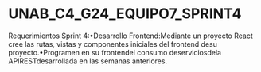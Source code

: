 # UNAB_C4_G24_EQUIPO7_SPRINT4
Requerimientos Sprint 4:•Desarrollo Frontend:Mediante un proyecto React cree las rutas, vistas y componentes iniciales del frontend desu proyecto.•Programen en su frontendel consumo deserviciosdela APIRESTdesarrollada en las semanas anteriores. 
